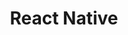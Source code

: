 ---
layout: posts_by_category
categories: react native
title: React Native
permalink: /category/react-native
---